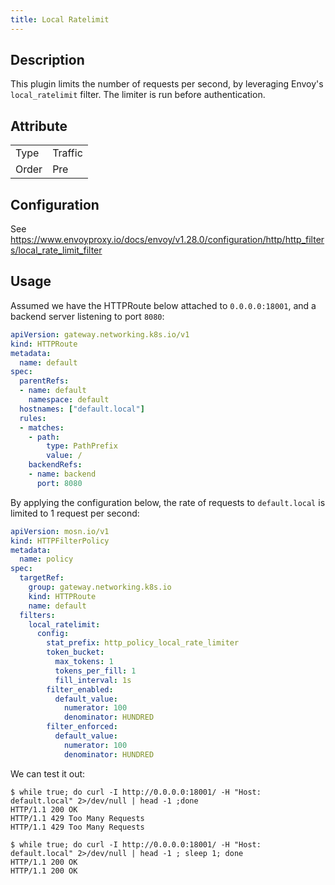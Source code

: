 ```yaml
---
title: Local Ratelimit
---
```


## Description

This plugin limits the number of requests per second, by leveraging Envoy's `local_ratelimit` filter. The limiter is run before authentication.

## Attribute

|       |         |
|-------|---------|
| Type  | Traffic |
| Order | Pre     |

## Configuration

See https://www.envoyproxy.io/docs/envoy/v1.28.0/configuration/http/http_filters/local_rate_limit_filter

## Usage

Assumed we have the HTTPRoute below attached to `0.0.0.0:18001`, and a backend server listening to port `8080`:

```yaml
apiVersion: gateway.networking.k8s.io/v1
kind: HTTPRoute
metadata:
  name: default
spec:
  parentRefs:
  - name: default
    namespace: default
  hostnames: ["default.local"]
  rules:
  - matches:
    - path:
        type: PathPrefix
        value: /
    backendRefs:
    - name: backend
      port: 8080
```

By applying the configuration below, the rate of requests to `default.local` is limited to 1 request per second:

```yaml
apiVersion: mosn.io/v1
kind: HTTPFilterPolicy
metadata:
  name: policy
spec:
  targetRef:
    group: gateway.networking.k8s.io
    kind: HTTPRoute
    name: default
  filters:
    local_ratelimit:
      config:
        stat_prefix: http_policy_local_rate_limiter
        token_bucket:
          max_tokens: 1
          tokens_per_fill: 1
          fill_interval: 1s
        filter_enabled:
          default_value:
            numerator: 100
            denominator: HUNDRED
        filter_enforced:
          default_value:
            numerator: 100
            denominator: HUNDRED
```

We can test it out:

```
$ while true; do curl -I http://0.0.0.0:18001/ -H "Host: default.local" 2>/dev/null | head -1 ;done
HTTP/1.1 200 OK
HTTP/1.1 429 Too Many Requests
HTTP/1.1 429 Too Many Requests
```

```
$ while true; do curl -I http://0.0.0.0:18001/ -H "Host: default.local" 2>/dev/null | head -1 ; sleep 1; done
HTTP/1.1 200 OK
HTTP/1.1 200 OK
```